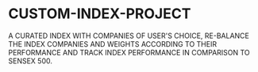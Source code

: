 # CUSTOM-INDEX-PROJECT
A CURATED  INDEX WITH COMPANIES OF USER'S CHOICE, RE-BALANCE THE INDEX COMPANIES AND WEIGHTS ACCORDING TO THEIR PERFORMANCE AND TRACK INDEX PERFORMANCE IN COMPARISON TO SENSEX 500.
